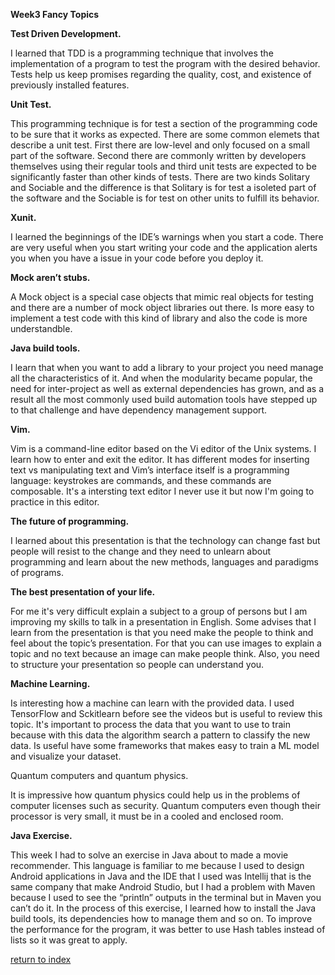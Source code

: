 **Week3 Fancy Topics**

**Test Driven Development.**

I learned that TDD is a programming technique that involves the implementation of a program to test the program with the desired behavior. Tests help us keep promises regarding the quality, cost, and existence of previously installed features.

**Unit Test.**

This programming technique is for test a section of the programming code to be sure that it works as expected. There are some common elemets that describe a unit test. First there are low-level and only focused on a small part of the software. Second there are commonly written by developers themselves using their regular tools and third unit tests are expected to be significantly faster than other kinds of tests. There are two kinds Solitary and Sociable and the difference is that Solitary is for test a isoleted part of the software and the Sociable is for test on other units to fulfill its behavior.

**Xunit.**

I learned the beginnings of the IDE’s warnings when you start a code. There are very useful when you start writing your code and the application alerts you when you have a issue in your code before you deploy it.

**Mock aren’t stubs.**

A Mock object is a special case objects that mimic real objects for testing and there are a number of mock object libraries out there. Is more easy to implement a test code with this kind of library and also the code is more understandble.

**Java build tools.**

I learn that when you want to add a library to your project you need manage all the characteristics of it. And when the modularity became popular, the need for inter-project as well as external dependencies has grown, and as a result all the most commonly used build automation tools have stepped up to that challenge and have dependency management support.

**Vim.**

Vim is a command-line editor based on the Vi editor of the Unix systems. I learn how to enter and exit the editor. It has different modes for inserting text vs manipulating text and Vim’s interface itself is a programming language: keystrokes are commands, and these commands are composable. It's a intersting text editor I never use it but now I'm going to practice in this editor.

**The future of programming.**

I learned about this presentation is that the technology can change fast but people will resist to the change and they need to unlearn about programming and learn about the new methods, languages and paradigms of programs.

**The best presentation of your life.**

For me it's very difficult explain a subject to a group of persons but I am improving my skills to talk in a presentation in English. Some advises that I learn from the presentation is that you need make the people to think and feel about the topic’s presentation. For that you can use images to explain a topic and no text because an image can make people think. Also, you need to structure your presentation so people can understand you.

**Machine Learning.**

Is interesting how a machine can learn with the provided data. I used TensorFlow and Sckitlearn before see the videos but is useful to review this topic. It's important to process the data that you want to use to train because with this data the algorithm search a pattern to classify the new data. Is useful have some frameworks that makes easy to train a ML model and visualize your dataset.

Quantum computers and quantum physics.

It is impressive how quantum physics could help us in the problems of computer licenses such as security. Quantum computers even though their processor is very small, it must be in a cooled and enclosed room.

**Java Exercise.**

This week I had to solve an exercise in Java about to made a movie recommender. This language is familiar to me because I used to design Android applications in Java and the IDE that I used was Intellij that is the same company that make Android Studio, but I had a problem with Maven because I used to see the “println” outputs in the terminal but in Maven you can’t do it. In the process of this exercise, I learned how to install the Java build tools, its dependencies how to manage them and so on. To improve the performance for the program, it was better to use Hash tables instead of lists so it was great to apply.

[return to index](index.md)
